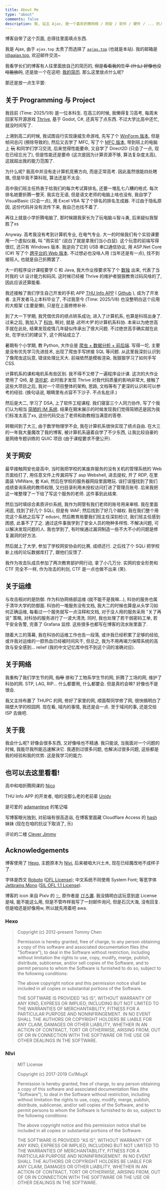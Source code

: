 ```yaml
---
title: About Me
type: "about"
comments: false
description: 我, 站主 Ajax, 是一个喜欢折腾网络 / 网安 / 软件 / 硬件 / ... 的人. 我对我的博客的定位是一个用于交流技术和思想的地方, 发表的文章偏技术向, 且我尽量使之通俗易懂. 这篇自述中, 我将向所有人展示我生平的一角, 准确而不失有趣地.
---
```


<style>
.content {
    line-height: 1.5;
}
</style>

博客自带了这个页面, 总得往里面填点东西.

我是 Ajax, 由于 `ajax.top` 太贵了而选择了 [`aajax.top`](https://aajax.top) (也就是本站). 我的邮箱是 i@aajax.top, 欢迎邮件交流~

我看学长们的博客有人往里面放自己的简历的, ~~但是看看我的生平 (什么) 好像也没啥能放的~~, 还是放一个在这吧: [我的简历](/cv/cv.pdf). 那么这里放点什么呢?

那还是放一点生平罢:

## 关于 Programming 与 Project

我目前 (Time: 2025/1/8) 是一位本科生. 在高三的时候, 我懒得复习高考, 每周末回家写开源游戏 [Thrive](https://revolutionarygamesstudio.com/), 基于 Godot, C#, 还真写了点东西. 不过大学比高中还忙, 就没时间写了.

上溯到高二的时候, 我试图自行实现康威生命游戏, 先写了个 [WinForm 版本](https://github.com/84634E1A607A/ConwayLifeGame), 但是帧间总闪 (擦除导致的), 然后又去学了 MFC, 写了个 [MFC 版本](https://github.com/84634E1A607A/Conway-s-Life-Game-MFC), 带到班上的电脑上 ~~玩~~ 和同学们学习交流, 后来觉得性能要命, 又自学了 Direct2D (只会了一点, 现在已经忘光了), 但是性能还是要命 (这次是因为计算资源不够, 算法复杂度太高), 这就超出我的能力范围了.

为什么呢? 我高中并没有走计算机竞赛方向, 而是正常高考. 因此虽然很能四处瞎搞, 但是毕竟不算科班, 算法还是不太会.

高中我们班主任热衷于给我们的每次考试算排名, 还要一堆乱七八糟的格式. 每次排名她要折腾一整天. 我实在无语, 但是语文老师的电脑上啥也没有, 我自学了 VisualBasic (只会一点), 用 Excel VBA 写了个排名的排名生成器. 不过由于隐私原因, 这份代码并没有流传下来, 我自己也找不着了.

再往上就是小学折腾电脑了, 那时候跟我家长为了玩电脑斗智斗勇, 后来疑似我智胜了xs

Anyway. 高考我没有考到计算机专业, 在电气专业. 大一的时候我们有个实验课要用一个虚拟仪器, 叫 "雨实验" (说白了就是拿我们当小白鼠). 这个玩意的前端写得很烂, 还只有 Windows 版本. 我逆向了它的 USB 串口通信协议, 用 ASP.Net Core (C#) 写了个 [跨平台的 Web 版本](https://github.com/84634E1A607A/RainDropWeb). 不过想必也没啥人用 (当年还是有一点), 找不到接班人, 也就是自己折腾罢了.

大一的程序设计课程要学 C 和 Java, 我大作业按要求写了个 [数独](https://github.com/84634E1A607A/Sudoku_C_Java) 出来, 代表了当时我的 UI 设计能力和码风. 这时候已经被 Thrive 的维护者狠狠教育过码风啥的了, 因此应该还算能看.

我还接触了我们学生自己开发的手机 APP [THU Info APP](https://app.cs.tsinghua.edu.cn/) ( [Github](https://github.com/thu-info-community/thu-info-app) ), 成为了开发者. 主开发者马上本科毕业了, 不过我至今 (Time: 2025/1/8) 也没整明白这个应用的大框架 (主要是懒), 只是在上面修修补补.

到了大一下学期, 我凭借优异的绩点转系成功, 进入了计算机系, 也算是科班出身了. 过来之后, 我加入了 [科协](https://net9.org/home/), 啊对, 就是 *这所大学* 的计算机系科协. 本来以为绝世高手就在此处, 结果发现疫情几年疑似传承出了很大问题. 不过绝世高手确实就在此处, 在学长们的建议下, 这个网站成立了.

暑期有个小学期, 教 Python, 大作业是 [爬虫 + 数据分析 + 前后端](https://github.com/84634E1A607A/2023-summer-python). 写得一坨, 主要是没有优先学习先进技术, 出现了爬虫手写拼接 SQL 等问题. 从这里我深刻认识到了像爬虫这玩意, 错误处理比天大. 前端依然是模板渲染, 我狠狠学习了如何手写 CSS.

计算机系的课和电机系有些区别. 我不得不又修了一遍程序设计课. 这次的大作业使用了 Qt6, 是 [贪吃蛇](https://github.com/UbeCc/SnakeFoP). 此时我才发现 Thrive 对我代码质量的影响非常大, 接触了这些大项目之后, 我对一个项目整体的架构, 思路, 文档等有了更深的认识和可以参考的经验. (换句话说, 眼睛里有点容不下沙子. 不点名批评.)

然后是大二, 学习了 DSA, 上了软件工程课程. 我们寝室三个人同力协作, 写了个我们认为相当 [简陋的 IM 系统](https://github.com/84634E1A607A/nova210se). 结果在期末展示的时候发现我们觉得简陋还是因为我们标准太高了xs, 这份代码交出了老师和助教相当满意的答卷.

转眼间到了大三, 由于数学物理学不会, 我在计算机系很快实现了绩点自由. 在大三的一年我大量魔改了我的博客, 被计算机系逼着自学了不少东西, 让我比较自豪的是网络专题训练的 QUIC 项目 (由于课程要求不便公开).

## 关于网安

最早接触网安也是高中, 当时我把学校的某废弃服务的没有关机的管理系统的 Web 页面给打了, 用任意文件上传漏洞写了 asp Webshell, 进去提权, 开了 RDP, 在里面装 VMWare, 套 Kali, 然后在学校的服务器网段里面瞎玩. 误打误撞找到了我们成绩查询系统的教师权限, 又扫目录利用未授权访问打进了管理员账号. 后来我把这一堆整理了一下给了写这个服务的老师. 这件事到此结束.

然后当时填综合素质评价系统, 我作为网管有我们老师的账号用来审核. 我在里面闲逛, 找到了好几个 SQLi, 但是有 WAF; 然后找到了好几个越权. 我在我们整个用完这个系统之后写了 edusrc, 然后教育局要我们班主任深刻检讨, 我们班主任感到困惑, 此事不了了之. 通过这件事我学到了安全人员的物种多样性. 不解决问题, 可以解决发现问题的人. 我也学到了, 有时候通过漏洞制造一些不大不小的问题是修复漏洞的好方法.

然后就上了大学, 参加了学校网安协会的比赛, 成绩还行. 之后找了个 SQLi 把学校新上线的论坛数据库打了, 跟他们反馈了.

我作为攻击队成员参加了两次教育部护网行动, 拿了小几万分. 实网的安全形势和 CTF 完全不一样, 作为攻击的利剑, CTF 是一点也做不出来 (笑).

## 关于运维

与攻击相对的是防御. 作为科协网络部运维 (就不能不是我嘛...), 科协的服务也属于清华大学的防御面. 科协的一堆服务没有文档, 我大二的时候也算是从头学习如何正确运维, 每看过一个服务就写一点注释和文档, 对于没人用的服务采用 "关了再说" 策略, 对科协的服务进行了一波大清洗. 同时, 我也处理了若干弱密码工单, 若干安全告警, 完善了 Grafana 监控. 这些很多也都写在博客的流水账里面了.

随着大三的落幕, 我在科协的运维工作也告一段落, 或许我已经积累了足够的经验, 或许我对运维的一腔热血已经被时间风干, 但总之, 我为不用再竭力保障系统的高效与安全感到... relief (我的中文记忆库中找不到这个词的准确对应).

## 关于网络

我重构了我们学生节的网, ~~指导~~ 掺和了工物系学生节的网, 折腾了工场的网, 维护了科协的网. STP, LAG, RIP... 什么都要用, 什么都要会. 但是真的会嘛? 好像也不是很会.

我又主持布置了 THUPC 的网, 修好了家里的网, 顺面帮同学修了网, 很快搞明白了隔壁大学的校园网. 现在看, 域内的事情, 我还是会一点. 至于域间的事, 还是交给 ISP 去做吧.

## 关于我

我会什么呢? 好像会很多东西, 又好像啥也不精通. 我只能说, 当我面对一个问题的时候, 我能尽我所能迅速解决它. 我遇到过很多问题, 也解决过很多问题, 这些都是我的经验和我的优势. 这是我学习的能力.

## 也可以去这里看看!

高中和咱折腾网课的 [Nico](https://www.lozumi.com)

THU Info APP 的开发者, 咱的没那么老的老前辈 [Unidy](https://unidy.cn)

是可爱的 [adamanteye](https://note.adamanteye.cc/) 的笔记喵

写博客眼光独到, 对前端有很高造诣, 在博客里面藏 Cloudflare Access 的 [hash](https://land.hash.memorial/) 妹妹 (现在在咱的抗议下取消了, 乐)

评论的二楼 [Clever Jimmy](https://leverimmy.top/)

## Acknowledgements

博客使用了 [Hexo](https://hexo.io/), 主题原本为 [Nlvi](https://github.com/ColMugX/hexo-theme-Nlvi), 后来被咱大兴土木, 现在已经魔改地不成样子了.

字体是西文 [Roboto](https://fonts.google.com/specimen/Roboto) ([OFL License](https://fonts.google.com/specimen/Roboto/license)); 中文系统不同使用 System Font; 等宽字体 [Jetbrains Mono](https://www.jetbrains.com/lp/mono/) ([SIL OFL 1.1 License](https://www.jetbrains.com/lp/mono/#license)).

博客的 icon 来自 Pixiv 的 [✨](https://www.pixiv.net/en/artworks/125597074), 原作者是 [ぴろ瀬](https://heripiro.tumblr.com/). 我没搞明白这玩意到底 License 是啥, 能不能这么用, 但是不管咋样我写了一封邮件询问, 但是石沉大海, 没有回复. 但是咱还是好像用w, 所以就先用着吧 awa.

### Hexo

> Copyright (c) 2012-present Tommy Chen
> 
> Permission is hereby granted, free of charge, to any person obtaining a copy of this software and associated documentation files (the "Software"), to deal in the Software without restriction, including without limitation the rights to use, copy, modify, merge, publish, distribute, sublicense, and/or sell copies of the Software, and to permit persons to whom the Software is furnished to do so, subject to the following conditions:
> 
> The above copyright notice and this permission notice shall be included in all copies or substantial portions of the Software.
> 
> THE SOFTWARE IS PROVIDED "AS IS", WITHOUT WARRANTY OF ANY KIND, EXPRESS OR IMPLIED, INCLUDING BUT NOT LIMITED TO THE WARRANTIES OF MERCHANTABILITY, FITNESS FOR A PARTICULAR PURPOSE AND NONINFRINGEMENT. IN NO EVENT SHALL THE AUTHORS OR COPYRIGHT HOLDERS BE LIABLE FOR ANY CLAIM, DAMAGES OR OTHER LIABILITY, WHETHER IN AN ACTION OF CONTRACT, TORT OR OTHERWISE, ARISING FROM, OUT OF OR IN CONNECTION WITH THE SOFTWARE OR THE USE OR OTHER DEALINGS IN THE SOFTWARE.

### Nlvi

> MIT License
> 
> Copyright (c) 2017-2019 Co1MugX
> 
> Permission is hereby granted, free of charge, to any person obtaining a copy
> of this software and associated documentation files (the "Software"), to deal
> in the Software without restriction, including without limitation the rights
> to use, copy, modify, merge, publish, distribute, sublicense, and/or sell
> copies of the Software, and to permit persons to whom the Software is
> furnished to do so, subject to the following conditions:
> 
> The above copyright notice and this permission notice shall be included in all
> copies or substantial portions of the Software.
> 
> THE SOFTWARE IS PROVIDED "AS IS", WITHOUT WARRANTY OF ANY KIND, EXPRESS OR
> IMPLIED, INCLUDING BUT NOT LIMITED TO THE WARRANTIES OF MERCHANTABILITY,
> FITNESS FOR A PARTICULAR PURPOSE AND NONINFRINGEMENT. IN NO EVENT SHALL THE
> AUTHORS OR COPYRIGHT HOLDERS BE LIABLE FOR ANY CLAIM, DAMAGES OR OTHER
> LIABILITY, WHETHER IN AN ACTION OF CONTRACT, TORT OR OTHERWISE, ARISING FROM,
> OUT OF OR IN CONNECTION WITH THE SOFTWARE OR THE USE OR OTHER DEALINGS IN THE
> SOFTWARE.
